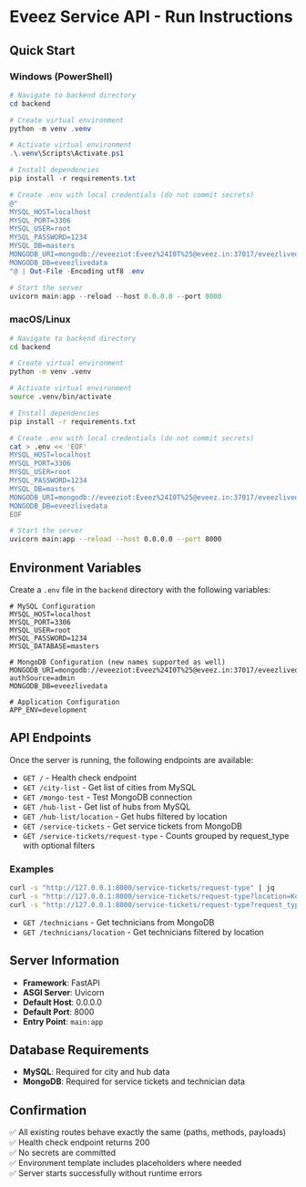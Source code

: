 # Eveez Service API - Run Instructions

## Quick Start

### Windows (PowerShell)

```powershell
# Navigate to backend directory
cd backend

# Create virtual environment
python -m venv .venv

# Activate virtual environment
.\.venv\Scripts\Activate.ps1

# Install dependencies
pip install -r requirements.txt

# Create .env with local credentials (do not commit secrets)
@"
MYSQL_HOST=localhost
MYSQL_PORT=3306
MYSQL_USER=root
MYSQL_PASSWORD=1234
MYSQL_DB=masters
MONGODB_URI=mongodb://eveeziot:Eveez%24I0T%25@eveez.in:37017/eveezlivedata?authSource=admin
MONGODB_DB=eveezlivedata
"@ | Out-File -Encoding utf8 .env

# Start the server
uvicorn main:app --reload --host 0.0.0.0 --port 8000
```

### macOS/Linux

```bash
# Navigate to backend directory
cd backend

# Create virtual environment
python -m venv .venv

# Activate virtual environment
source .venv/bin/activate

# Install dependencies
pip install -r requirements.txt

# Create .env with local credentials (do not commit secrets)
cat > .env << 'EOF'
MYSQL_HOST=localhost
MYSQL_PORT=3306
MYSQL_USER=root
MYSQL_PASSWORD=1234
MYSQL_DB=masters
MONGODB_URI=mongodb://eveeziot:Eveez%24I0T%25@eveez.in:37017/eveezlivedata?authSource=admin
MONGODB_DB=eveezlivedata
EOF

# Start the server
uvicorn main:app --reload --host 0.0.0.0 --port 8000
```

## Environment Variables

Create a `.env` file in the `backend` directory with the following variables:

```env
# MySQL Configuration
MYSQL_HOST=localhost
MYSQL_PORT=3306
MYSQL_USER=root
MYSQL_PASSWORD=1234
MYSQL_DATABASE=masters

# MongoDB Configuration (new names supported as well)
MONGODB_URI=mongodb://eveeziot:Eveez%24I0T%25@eveez.in:37017/eveezlivedata?authSource=admin
MONGODB_DB=eveezlivedata

# Application Configuration
APP_ENV=development
```

## API Endpoints

Once the server is running, the following endpoints are available:

- `GET /` - Health check endpoint
- `GET /city-list` - Get list of cities from MySQL
- `GET /mongo-test` - Test MongoDB connection
- `GET /hub-list` - Get list of hubs from MySQL
- `GET /hub-list/location` - Get hubs filtered by location
- `GET /service-tickets` - Get service tickets from MongoDB
- `GET /service-tickets/request-type` - Counts grouped by request_type with optional filters

### Examples

```bash
curl -s "http://127.0.0.1:8000/service-tickets/request-type" | jq
curl -s "http://127.0.0.1:8000/service-tickets/request-type?location=Kolkata&range=last_7" | jq
curl -s "http://127.0.0.1:8000/service-tickets/request-type?request_type=Monthly%20Service,Breakdown%20Support&range=custom&start=2025-09-01&end=2025-09-15" | jq
```
- `GET /technicians` - Get technicians from MongoDB
- `GET /technicians/location` - Get technicians filtered by location

## Server Information

- **Framework**: FastAPI
- **ASGI Server**: Uvicorn
- **Default Host**: 0.0.0.0
- **Default Port**: 8000
- **Entry Point**: `main:app`

## Database Requirements

- **MySQL**: Required for city and hub data
- **MongoDB**: Required for service tickets and technician data

## Confirmation

✅ All existing routes behave exactly the same (paths, methods, payloads)  
✅ Health check endpoint returns 200  
✅ No secrets are committed  
✅ Environment template includes placeholders where needed  
✅ Server starts successfully without runtime errors
